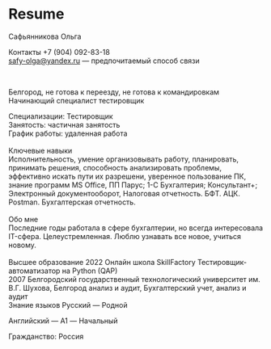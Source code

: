 # Resume
Сафьянникова Ольга


Контакты
 +7 (904) 092-83-18
 <br>
safy-olga@yandex.ru — предпочитаемый способ связи

<br>

Белгород, не готова к переезду, не готова к командировкам
<br>
Начинающий специалист тестировщик
<br>

Специализации:
Тестировщик
<br>
Занятость: частичная занятость
<br>
График работы: удаленная работа
<br>
<br>
Ключевые навыки
<br>
Исполнительность,
умение организовывать работу, планировать, принимать решения,
способность анализировать проблемы, эффективно искать пути их разрешени,
уверенное пользование ПК, знание программ MS Office,
ПП Парус; 1-С Бухгалтерия; Консультант+; Электронный документооборот,
Налоговая отчетность.
БФТ.
АЦК.
Postman.
Бухгалтерская отчетность.
<br>
<br>
Обо мне
<br>
Последние годы работала в сфере бухгалтерии, но всегда интересовала IT-сфера. Целеустремленная. Люблю узнавать все новое, учиться новому.
<br>
<br>
Высшее образование
2022
Онлайн школа SkillFactory
Тестировщик-автоматизатор на Python (QAP)
<br>
2007
Белгородский государственный технологический университет им. В.Г. Шухова, Белгород
анализ и аудит, Бухгалтерский учет, анализ и аудит
<br>
Знание языков
Русский — Родной
<br>

Английский — A1 — Начальный
<br>

Гражданство: Россия


